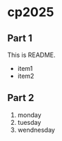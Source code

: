# cp2025

## Part 1
This is README.
- item1
- item2

## Part 2
 1. monday
 1. tuesday
 1. wendnesday
